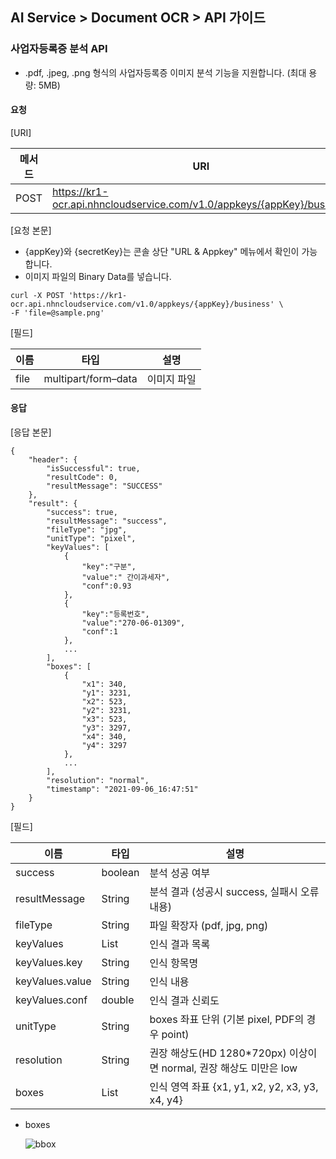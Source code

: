 ## AI Service > Document OCR > API 가이드

### 사업자등록증 분석 API
- .pdf, .jpeg, .png 형식의 사업자등록증 이미지 분석 기능을 지원합니다. (최대 용량: 5MB)

#### 요청

[URI]

| 메서드 | URI |
|---|---|
| POST | https://kr1-ocr.api.nhncloudservice.com/v1.0/appkeys/{appKey}/business |

[요청 본문]

- {appKey}와 {secretKey}는 콘솔 상단 "URL & Appkey" 메뉴에서 확인이 가능합니다.
- 이미지 파일의 Binary Data를 넣습니다.

```
curl -X POST 'https://kr1-ocr.api.nhncloudservice.com/v1.0/appkeys/{appKey}/business' \
-F 'file=@sample.png' 
```

[필드]

| 이름 | 타입 | 설명 |
|---|---|---|
| file | multipart/form–data | 이미지 파일 |

#### 응답

[응답 본문]

```
{
    "header": {
        "isSuccessful": true,
        "resultCode": 0,
        "resultMessage": "SUCCESS"
    },
    "result": {
        "success": true,
        "resultMessage": "success",
        "fileType": "jpg",
        "unitType": "pixel",
        "keyValues": [
            {
                "key":"구분",
                "value":" 간이과세자",
                "conf":0.93
            },
            {
                "key":"등록번호",
                "value":"270-06-01309",
                "conf":1
            },
            ...
        ],
        "boxes": [
            {
                "x1": 340,
                "y1": 3231,
                "x2": 523,
                "y2": 3231,
                "x3": 523,
                "y3": 3297,
                "x4": 340,
                "y4": 3297
            },
            ...
        ],
        "resolution": "normal",
        "timestamp": "2021-09-06_16:47:51"
    }
}
```

[필드]

| 이름 | 타입 | 설명 |
|---|---|---|
| success | boolean | 분석 성공 여부 |
| resultMessage | String | 분석 결과 (성공시 success, 실패시 오류 내용) |
| fileType | String | 파일 확장자 (pdf, jpg, png) |
| keyValues | List | 인식 결과 목록 |
| keyValues.key | String | 인식 항목명 |
| keyValues.value | String | 인식 내용 |
| keyValues.conf | double | 인식 결과 신뢰도 |
| unitType | String | boxes 좌표 단위 (기본 pixel, PDF의 경우 point) |
| resolution | String | 권장 해상도(HD 1280*720px) 이상이면 normal, 권장 해상도 미만은 low |
| boxes | List | 인식 영역 좌표 {x1, y1, x2, y2, x3, y3, x4, y4} |

* boxes
 
    ![bbox](http://static.toastoven.net/prod_document_ocr/bbox.png)


